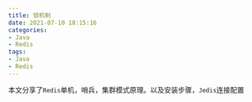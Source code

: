 ```yaml
---
title: 锁机制
date: 2021-07-10 18:15:16
categories: 
- Java
- Redis
tags: 
- Java
- Redis
---
```

本文分享了`Redis`单机，哨兵，集群模式原理。以及安装步骤，`Jedis`连接配置
<!-- more -->
